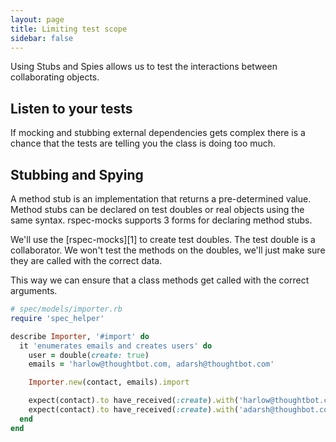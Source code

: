 ```yaml
---
layout: page
title: Limiting test scope
sidebar: false
---
```


Using Stubs and Spies allows us to test the interactions between collaborating
objects.

## Listen to your tests

If mocking and stubbing external dependencies gets complex there is a chance
that the tests are telling you the class is doing too much.

## Stubbing and Spying

A method stub is an implementation that returns a pre-determined value. Method
stubs can be declared on test doubles or real objects using the same syntax.
rspec-mocks supports 3 forms for declaring method stubs.

We'll use the [rspec-mocks][1] to create test doubles. The test double is a
collaborator. We won't test the methods on the doubles, we'll just make sure
they are called with the correct data.

This way we can ensure that a class methods get called with the correct arguments.

```ruby
# spec/models/importer.rb
require 'spec_helper'

describe Importer, '#import' do
  it 'enumerates emails and creates users' do
    user = double(create: true)
    emails = 'harlow@thoughtbot.com, adarsh@thoughtbot.com'

    Importer.new(contact, emails).import

    expect(contact).to have_received(:create).with('harlow@thoughtbot.com')
    expect(contact).to have_received(:create).with('adarsh@thoughbot.com')
  end
end
```


